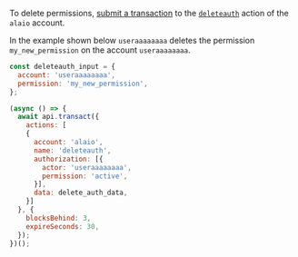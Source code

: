 To delete permissions, [submit a transaction](01_how-to-submit-a-transaction.md) to the [`deleteauth`](https://github.com/ALADINIO/alaio.contracts/blob/52fbd4ac7e6c38c558302c48d00469a4bed35f7c/contracts/alaio.bios/include/alaio.bios/alaio.bios.hpp#L219) action of the `alaio` account.

In the example shown below `useraaaaaaaa` deletes the permission `my_new_permission` on the account `useraaaaaaaa`.
```javascript
const deleteauth_input = {
  account: 'useraaaaaaaa',
  permission: 'my_new_permission',
};

(async () => {
  await api.transact({
    actions: [
    {
      account: 'alaio',
      name: 'deleteauth',
      authorization: [{
        actor: 'useraaaaaaaa',
        permission: 'active',
      }],
      data: delete_auth_data,
    }]
  }, {
    blocksBehind: 3,
    expireSeconds: 30,
  });
})();
```
